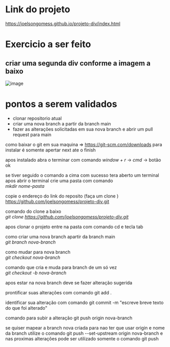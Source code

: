# Link do projeto
https://joelsongomess.github.io/projeto-div/index.html

# Exercicio a ser feito
## criar uma segunda div conforme a imagem a baixo
![image](https://github.com/user-attachments/assets/b482102e-d9fa-4aeb-89c0-c703e7753468)

# pontos a serem validados
- clonar repositorio atual
- criar uma nova branch a partir da branch main
- fazer as alterações solicitadas em sua nova branch e abrir um pull request para main





como baixar o git em sua maquina => https://git-scm.com/downloads
para instalar é somente apertar next ate o finish

apos instalado abra o terminar com comando *window + r* -> *cmd* -> botão ok

se tiver seguido o comando a cima com sucesso tera aberto um terminal 
apos abrir o terminal crie uma pasta com comando<br>
*mkdir nome-pasta*

copie o endereço do link do reposito (faça um clone )
https://github.com/joelsongomess/projeto-div.git

comando do clone a baixo<br>
*git clone https://github.com/joelsongomess/projeto-div.git*

apos clonar o projeto entre na pasta com comando cd e tecla tab<br>

como criar uma nova branch apartir da branch main<br>
*git branch nova-branch*

como mudar para nova branch<br>
*git checkout nova-branch*

comando que cria e muda para branch de um só vez<br>
*git checkout -b nova-branch*

apos estar na nova branch deve se fazer alteração sugerida

prontificar suas alterações com comando 
git add .

identificar sua alteração com comando
git commit -m "escreve breve texto do que foi alterado"

comando para subir a alteração
git push origin nova-branch

se quiser mapear a branch nova criada para nao ter que usar origin e nome da branch utilize o comando
git push --set-upstream origin nova-branch
e nas proximas alterações pode ser utilizado somente o comando git push
